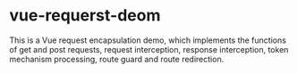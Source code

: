 # vue-requerst-deom
This is a Vue request encapsulation demo, which implements the functions of get and post requests, request interception, response interception, token mechanism processing, route guard and route redirection.
